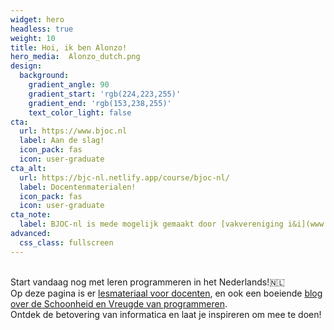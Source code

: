 ```yaml
---
widget: hero
headless: true
weight: 10
title: Hoi, ik ben Alonzo!
hero_media:  Alonzo_dutch.png
design:
  background:
    gradient_angle: 90
    gradient_start: 'rgb(224,223,255)'
    gradient_end: 'rgb(153,238,255)'
    text_color_light: false
cta:
  url: https://www.bjoc.nl
  label: Aan de slag!
  icon_pack: fas
  icon: user-graduate
cta_alt:
  url: https://bjc-nl.netlify.app/course/bjoc-nl/
  label: Docentenmaterialen!
  icon_pack: fas
  icon: user-graduate
cta_note:
  label: BJOC-nl is mede mogelijk gemaakt door [vakvereniging i&i](www.ieni.org)
advanced:
  css_class: fullscreen
---
```


<br>
Start vandaag nog met leren programmeren in het Nederlands!🇳🇱 
<br>Op deze pagina is er  <a href="https://bjc-nl.netlify.app/course/bjoc-nl/">lesmateriaal voor docenten</a>, en ook een boeiende  <a href="https://bjc-nl.netlify.app/post/">blog over de Schoonheid en Vreugde van programmeren</a>.
<br>
Ontdek de betovering van informatica en laat je inspireren om mee te doen!

<!--<a class="github-button" href="https://github.com/BJOC-NL/bjoc-nl.github.io" data-icon="octicon-star" data-size="large" data-show-count="true" aria-label="Star Wowchemy Website Builder for Hugo">GitHub BJOC-NL</a><br>
<!--<a class="github-button" href="https://github.com/wowchemy/starter-hugo-online-course" data-icon="octicon-star" data-size="large" data-show-count="true" aria-label="Star the Online Course template">Star the Online Course template</a><script async defer src="https://buttons.github.io/buttons.js"></script>-->
